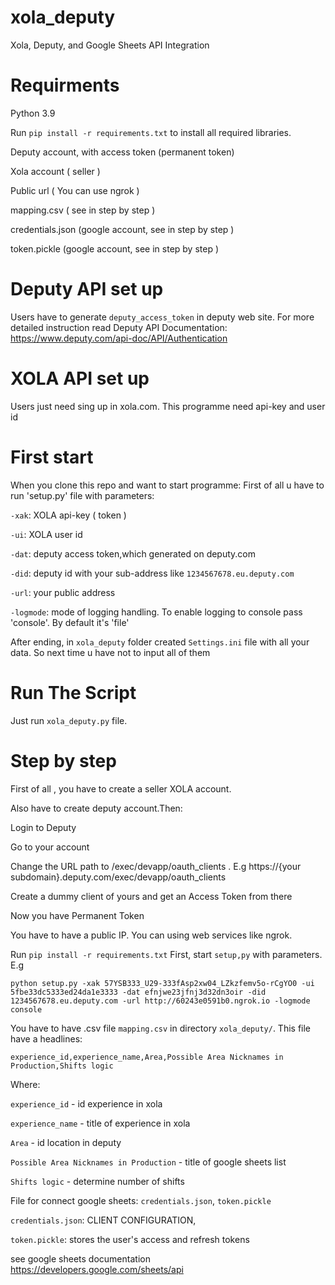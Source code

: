 # xola_deputy
Xola, Deputy, and Google Sheets API Integration

# Requirments
Python 3.9

Run `pip install -r requirements.txt` to install all required libraries.

Deputy account, with access token (permanent token)

Xola account ( seller )

Public url ( You can use ngrok )

mapping.csv ( see in step by step )

credentials.json (google account, see in step by step )

token.pickle  (google account, see in step by step )


# Deputy API set up
Users have to generate `deputy_access_token` in deputy web site.
For more detailed instruction read Deputy API Documentation: https://www.deputy.com/api-doc/API/Authentication

# XOLA API set up
Users just need sing up in xola.com. This programme need api-key and user id

# First start
When you clone this repo and want to start programme:
First of all u have to run 'setup.py' file with parameters:

`-xak`: XOLA api-key ( token )

`-ui`: XOLA user id 

`-dat`: deputy access token,which generated on deputy.com

`-did`: deputy id with your sub-address like `1234567678.eu.deputy.com`

`-url`: your public address

`-logmode`: mode of logging handling. To enable logging to console pass 'console'. By default it's 'file'


After ending, in `xola_deputy` folder created `Settings.ini` file with all your data. So next time u have not to input all of them

# Run The Script
Just run `xola_deputy.py` file.

# Step by step
First of all , you have to create a seller XOLA account.

Also have to create deputy account.Then:

Login to Deputy

Go to your account

Change the URL path to /exec/devapp/oauth_clients . E.g https://{your subdomain}.deputy.com/exec/devapp/oauth_clients

Create a dummy client of yours and get an Access Token from there

Now you have Permanent Token

You have to have a public IP. You can using web services like ngrok.

Run `pip install -r requirements.txt`
First, start `setup,py` with parameters. E.g 

`python setup.py -xak 57YSB333_U29-333fAsp2xw04_LZkzfemv5o-rCgYO0 -ui 5fbe33dc5333ed24da1e3333 -dat efnjwe23jfnj3d32dn3oir -did 1234567678.eu.deputy.com -url http://60243e0591b0.ngrok.io -logmode console `

You have to have .csv file `mapping.csv` in directory `xola_deputy/`. This file have a headlines:

`experience_id,experience_name,Area,Possible Area Nicknames in Production,Shifts logic`

Where:

`experience_id` - id experience in xola

`experience_name` - title of experience in xola

`Area` - id location in deputy

`Possible Area Nicknames in Production` - title of google sheets list

`Shifts logic` - determine number of shifts 

File for connect google sheets: `credentials.json`, `token.pickle`

`credentials.json`: CLIENT CONFIGURATION, 

`token.pickle`: stores the user's access and refresh tokens

see google sheets documentation https://developers.google.com/sheets/api